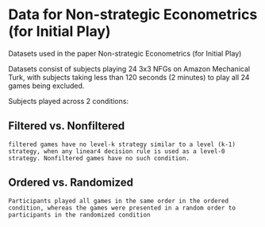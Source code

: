 # Data for Non-strategic Econometrics (for Initial Play)

Datasets used in the paper Non-strategic Econometrics (for Initial Play)

Datasets consist of subjects playing 24 3x3 NFGs on Amazon Mechanical Turk, with subjects taking less than 120 seconds (2 minutes) to play all 24 games being excluded.

Subjects played across 2 conditions: 
## Filtered vs. Nonfiltered
	filtered games have no level-k strategy similar to a level (k-1) strategy, when any linear4 decision rule is used as a level-0 strategy. Nonfiltered games have no such condition.

## Ordered vs. Randomized
	Participants played all games in the same order in the ordered condition, whereas the games were presented in a random order to participants in the randomized condition
